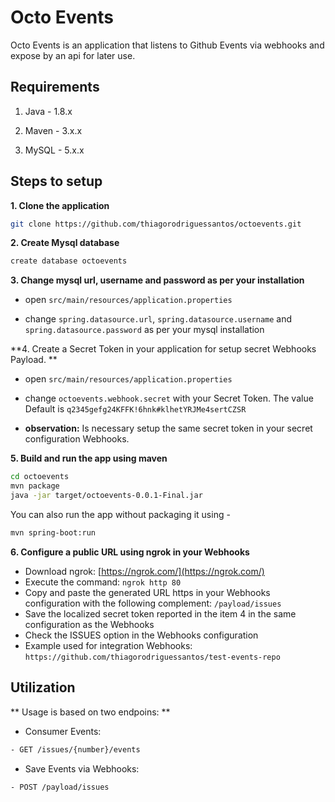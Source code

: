 # Octo Events

Octo Events is an application that listens to Github Events via webhooks and expose by an api for later use.

## Requirements

1. Java - 1.8.x

2. Maven - 3.x.x

3. MySQL - 5.x.x

## Steps to setup

**1. Clone the application**

```bash
git clone https://github.com/thiagorodriguessantos/octoevents.git
```

**2. Create Mysql database**

```bash
create database octoevents
```

**3. Change mysql url, username and password as per your installation**

+ open `src/main/resources/application.properties`

+ change `spring.datasource.url`, `spring.datasource.username` and `spring.datasource.password` as per your mysql installation

**4. Create a Secret Token in your application for setup secret Webhooks Payload. **

+ open `src/main/resources/application.properties`

+ change `octoevents.webhook.secret` with your Secret Token. The value Default is `q2345gefg24KFFK!6hnk#klhetYRJMe4sertCZSR`

+ **observation:** Is necessary setup the same secret token in your secret configuration Webhooks.

**5. Build and run the app using maven**

```bash
cd octoevents
mvn package
java -jar target/octoevents-0.0.1-Final.jar
```

You can also run the app without packaging it using -

```bash
mvn spring-boot:run
```
**6. Configure a public URL using ngrok in your Webhooks**

+ Download ngrok: [https://ngrok.com/](https://ngrok.com/)
+ Execute the command: `ngrok http 80`
+ Copy and paste the generated URL https in your Webhooks configuration with the following complement: `/payload/issues`
+ Save the localized secret token reported in the item 4 in the same configuration as the Webhooks
+ Check the ISSUES option in the Webhooks configuration
+ Example used for integration Webhooks: `https://github.com/thiagorodriguessantos/test-events-repo`

## Utilization

** Usage is based on two endpoins: **

+ Consumer Events:
 
```bash
- GET /issues/{number}/events
```
+ Save Events via Webhooks:

```bash
- POST /payload/issues
```